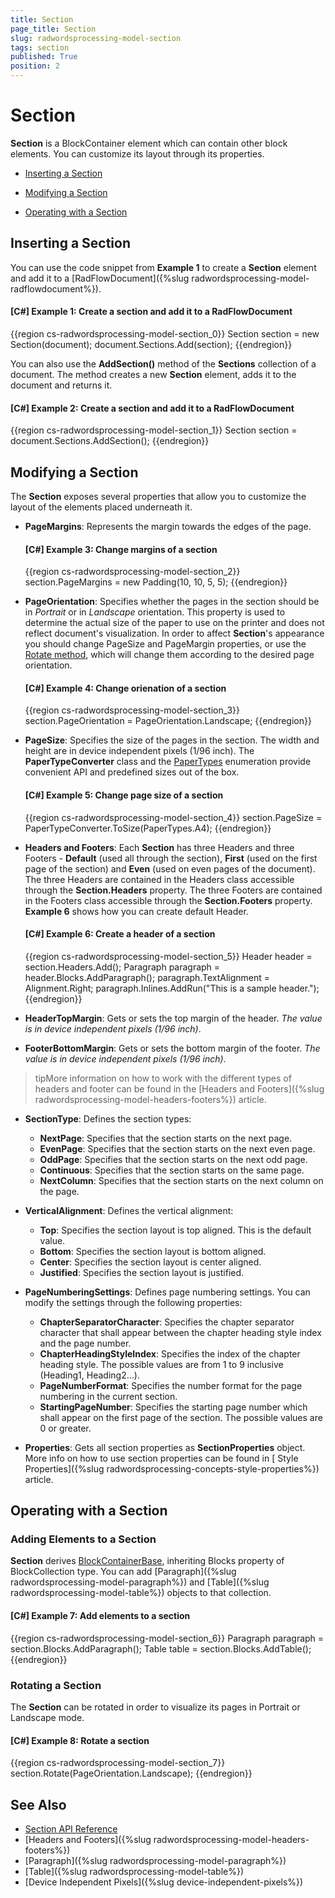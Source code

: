 ```yaml
---
title: Section
page_title: Section
slug: radwordsprocessing-model-section
tags: section
published: True
position: 2
---
```


# Section

__Section__ is a BlockContainer element which can contain other block elements. You can customize its layout through its properties.  

* [Inserting a Section](#inserting-a-section)

* [Modifying a Section](#modifying-a-section)

* [Operating with a Section](#operating-with-a-section)

## Inserting a Section

You can use the code snippet from __Example 1__ to create a __Section__ element and add it to a [RadFlowDocument]({%slug radwordsprocessing-model-radflowdocument%}).
    

#### __[C#] Example 1: Create a section and add it to a RadFlowDocument__

{{region cs-radwordsprocessing-model-section_0}}
	Section section = new Section(document);
	document.Sections.Add(section);
{{endregion}}


You can also use the __AddSection()__ method of the __Sections__ collection of a document. The method creates a new __Section__ element, adds it to the document and returns it.
        
#### __[C#] Example 2: Create a section and add it to a RadFlowDocument__

{{region cs-radwordsprocessing-model-section_1}}
	Section section = document.Sections.AddSection();
{{endregion}}


## Modifying a Section

The __Section__ exposes several properties that allow you to customize the layout of the elements placed underneath it.
        
* __PageMargins__: Represents the margin towards the edges of the page.
            

	#### __[C#] Example 3: Change margins of a section__
	
	{{region cs-radwordsprocessing-model-section_2}}
		section.PageMargins = new Padding(10, 10, 5, 5);
	{{endregion}}

* __PageOrientation__: Specifies whether the pages in the section should be in *Portrait* or in *Landscape* orientation. This property is used to determine the actual size of the paper to use on the printer and does not reflect document's visualization. In order to affect __Section__'s appearance you should change PageSize and PageMargin properties, or use the [Rotate method](#rotating-a-section), which will change them according to the desired page orientation.
            
	#### __[C#] Example 4: Change orienation of a section__
	
	{{region cs-radwordsprocessing-model-section_3}}
		section.PageOrientation = PageOrientation.Landscape;
	{{endregion}}


* __PageSize__: Specifies the size of the pages in the section. The width and height are in device independent pixels (1/96 inch). The __PaperTypeConverter__ class and the [PaperTypes](https://docs.telerik.com/devtools/document-processing/api/Telerik.Windows.Documents.Model.PaperTypes.html) enumeration provide convenient API and predefined sizes out of the box.         
	
	#### __[C#] Example 5: Change page size of a section__
	
	{{region cs-radwordsprocessing-model-section_4}}
		section.PageSize = PaperTypeConverter.ToSize(PaperTypes.A4);
	{{endregion}}


* __Headers and Footers__: Each __Section__ has three Headers and three Footers - __Default__ (used all through the section), __First__ (used on the first page of the section) and __Even__ (used on even pages of the document). The three Headers are contained in the Headers class accessible through the __Section.Headers__ property. The three Footers are contained in the Footers class accessible through the __Section.Footers__ property. __Example 6__ shows how you can create default Header.
            
	#### __[C#] Example 6: Create a header of a section__
	
	{{region cs-radwordsprocessing-model-section_5}}
		Header header = section.Headers.Add();
		Paragraph paragraph = header.Blocks.AddParagraph();
		paragraph.TextAlignment = Alignment.Right;
		paragraph.Inlines.AddRun("This is a sample header.");
	{{endregion}}

* __HeaderTopMargin__: Gets or sets the top margin of the header. *The value is in device independent pixels (1/96 inch)*.

* __FooterBottomMargin__: Gets or sets the bottom margin of the footer. *The value is in device independent pixels (1/96 inch)*.

>tipMore information on how to work with the different types of headers and footer can be found in the [Headers and Footers]({%slug radwordsprocessing-model-headers-footers%}) article.
              

* __SectionType__: Defines the section types:

    * __NextPage__: Specifies that the section starts on the next page.
    * __EvenPage__: Specifies that the section starts on the next even page.    
    * __OddPage__: Specifies that the section starts on the next odd page.    
    * __Continuous__: Specifies that the section starts on the same page.    
    * __NextColumn__: Specifies that the section starts on the next column on the page.
                
* __VerticalAlignment__: Defines the vertical alignment:

	* __Top__: Specifies the section layout is top aligned. This is the default value.	
	* __Bottom__: Specifies the section layout is bottom aligned.	
	* __Center__: Specifies the section layout is center aligned.	
	* __Justified__: Specifies the section layout is justified.


* __PageNumberingSettings__: Defines page numbering settings. You can modify the settings through the following properties:

	* __ChapterSeparatorCharacter__: Specifies the chapter separator character that shall appear between the chapter heading style index and the page number.	
	* __ChapterHeadingStyleIndex__: Specifies the index of the chapter heading style. The possible values are from 1 to 9 inclusive (Heading1, Heading2…).
	* __PageNumberFormat__: Specifies the number format for the page numbering in the current section.
	* __StartingPageNumber__: Specifies the starting page number which shall appear on the first page of the section. The possible values are 0 or greater.

* __Properties__: Gets all section properties as __SectionProperties__ object. More info on how to use section properties can be found in [ Style Properties]({%slug radwordsprocessing-concepts-style-properties%}) article.
            

## Operating with a Section

### Adding Elements to a Section

__Section__ derives [BlockContainerBase](https://docs.telerik.com/devtools/document-processing/api/Telerik.Windows.Documents.Flow.Model.BlockContainerBase.html), inheriting Blocks property of BlockCollection type. You can add [Paragraph]({%slug radwordsprocessing-model-paragraph%}) and [Table]({%slug radwordsprocessing-model-table%}) objects to that collection.
        

#### __[C#] Example 7: Add elements to a section__

{{region cs-radwordsprocessing-model-section_6}}
	Paragraph paragraph = section.Blocks.AddParagraph();
	Table table = section.Blocks.AddTable();
{{endregion}}


### Rotating a Section

The __Section__ can be rotated in order to visualize its pages in Portrait or Landscape mode.

#### __[C#] Example 8: Rotate a section__
{{region cs-radwordsprocessing-model-section_7}}
	section.Rotate(PageOrientation.Landscape);
{{endregion}}

## See Also

 * [Section API Reference](https://docs.telerik.com/devtools/document-processing/api/Telerik.Windows.Documents.Flow.Model.Section.html)
 * [Headers and Footers]({%slug radwordsprocessing-model-headers-footers%})
 * [Paragraph]({%slug radwordsprocessing-model-paragraph%})
 * [Table]({%slug radwordsprocessing-model-table%})
 * [Device Independent Pixels]({%slug device-independent-pixels%})
